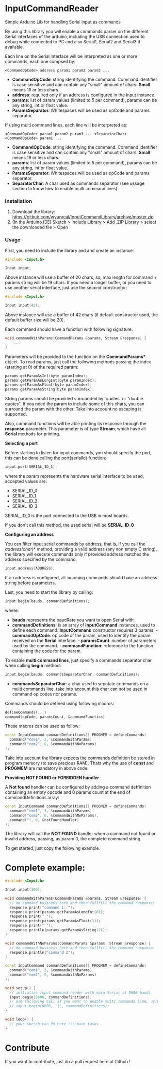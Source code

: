 # InputCommandReader

Simple Arduino Lib for handling Serial input as commands

By using this library you will enable a commands parser on the different Serial interfaces of the arduino, including the USB connection used to debug while connected to PC and also Serial1, Serial2 and Serial3 if available.

Each line on the Serial interface will be interpreted as one or more commands, each one compsed by:

```
<CommandOpCode> address param1 param2 param3 ...
```

- **CommandOpCode**: string identifying the command. Command identifier is case sensitive and can contain any "small" amount of chars. **Small** means 19 or less chars.
- **address**: required only if an address is configured in the Input instance.
- **params**: list of param values (limited to 5 per command), params can be any string, int or float value.
- **ParamsSeparator**: Whitespaces will be used as opCode and params separator.

If using multi command lines, each line will be interpreted as:

```
<CommandOpCode> param1 param2 param3 ... <SeparatorChar><CommandOpCode> param1 ...
```
- **CommandOpCode**: string identifying the command. Command identifier is case sensitive and can contain any "small" amount of chars. **Small** means 19 or less chars.
- **params**: list of param values (limited to 5 per command), params can be any string, int or float value.
- **ParamsSeparator**: Whitespaces will be used as opCode and params separator.
- **SeparatorChar**: A char used as commands separator (see ussage section to know how to enable multi command lines).

### Installation

1. Download the library: https://github.com/wyunreal/InputCommandLibrary/archive/master.zip
2. (In the Arduino IDE) Sketch > Include Library > Add .ZIP Library > select the downloaded file > Open

### Usage

First, you need to include the library and and create an instance:

```c++
#include <Input.h>

Input input;
```

Above instance will use a buffer of 20 chars, so, max length for command + params string will be 19 chars. If you need a longer buffer, or you need to use another serial interface, just use the second constructor:

```c++
#include <Input.h>

Input input(42);
```

Above instance will use a buffer of 42 chars (if default constructor used, the default buffer size will be 20).

Each command should have a function with following signature:

```c++
void commandWithParams(CommandParams &params, Stream &response) {
	...
}
```

Parameters will be provided to the function on the **CommandParams\*** object. To read params, just call the following methods passing the index (starting at 0) of the required param:

```c++
params.getParamAsInt(byte paramIndex);
params.getParamAsLongInt(byte paramIndex);
params.getParamAsFloat(byte paramIndex);
params.getParamAsString(byte paramIndex);
```

String params should be provided surrounded by 'quotes' or "double quotes". If you need the param to include some of this chars, you can surround the param with the other. Take into account no escaping is supported.

Also, command functions will be able printing its response through the **response** parameter. This parameter is of type **Stream**, which have all **Serial** methods for printing.

**Selecting a port**

Before starting to listen for input commands, you should specify the port, this can be done calling the port(serialId) function:

```c++
input.port(SERIAL_ID_1);
```
where the param represents the hardware serial interface to be used, accepted values are:
- SERIAL_ID_0
- SERIAL_ID_1
- SERIAL_ID_2
- SERIAL_ID_3

SERIAL_ID_0 is the port connected to the USB in most boards.

If you don't call this method, the used serial will be **SERIAL_ID_O**

**Configuring an address**

You can filter input serial commands by address, that is, if you call the **address(char*)** method, providing a valid address (any non empty C string), the library will execute commands only if provided address matches the address specified by the command.

```c++
input.address(ADDRESS);
```

If an address is configured, all incoming commands should have an address string before parameters.

Last, you need to start the library by calling:

```c++
input.begin(bauds, commandDefinitions);
```

where:

- **bauds** represents the baudRate you want to open Serial with.
- **commandDefinitions**: is an array of **InputCommand** instances, used to define each command. **InputCommand** constructor requires 3 params: - **commandOpCode**: op code of the param, used to identify the param received on the **Serial** interface. - **paramsCount**: number of parameters used by the command. - **commandFunction**: reference to the function containing the code for the param.

To enable **multi command lines**, just specify a commands separator char when calling **begin** method:

```c++
input.begin(bauds, commandsSeparatorChar, commandDefinitions);
```

- **commandsSeparatorChar**: a char used to sepatate commands on a multi commands line, take into account this char can not be used in command op codes nor params.

Commands should be defined using following macros:

```c++
defineCommands(...)
command(opCode, paramsCount, &commandFunction)
```

These macros can be used as follow:

```c++
const InputCommand commandDefinitions[] PROGMEM = defineCommands(
  command("com1", 3, &commandWithParams),
  command("com2", 0, &commandWithNoParams)
);
```

Take into account the library expects the commands definition be stored in program memory (to save precious RAM). Thats why the use of **const** and **PROGMEM** are mandatory in above code.

**Providing NOT FOUND or FORBIDDEN handler**

A **Not found** handler can be configured by adding a command deffinition containing an empty opcode and 0 params count at the end of commandDefinitions array:

```c++
const InputCommand commandDefinitions[] PROGMEM = defineCommands(
  command("com1", 3, &commandWithParams),
  command("com2", 0, &commandWithNoParams),
  command("", 0, &notFoundHandler)
);
```

The library will call the **NOT FOUND** handler when a command not found or invalid address, passing, as param 0, the complete command string.

To get started, just copy the following example.

# Complete example:

```c++
#include <Input.h>

Input input(100);

void commandWithParams(CommandParams &params, Stream &response) {
  // do command business here and then fullfill the command response:
  response.print("command 1: ");
  response.print(params.getParamAsLongInt(0));
  response.print(" ");
  response.print(params.getParamAsFloat(1));
  response.print(" ");
  response.println(params.getParamAsString(2));
}

void commandWithNoParams(CommandParams &params, Stream &response) {
  // do command business here and then fullfill the command response:
  response.println("command 2");
}

const InputCommand commandDefinitions[] PROGMEM = defineCommands(
  command("com1", 3, &commandWithParams),
  command("com2", 0, &commandWithNoParams)
);

void setup() {
  // initialize input command reader with main Serial at 9600 bauds
  input.begin(9600, commandDefinitions);
  // use following call if you want to enable multi commands line, using '|' char, for example
  // input.begin(9600, '|', commandDefinitions);
}

void loop() {
  // your sketch can do here its main tasks
}
```

# Contribute

If you want to contribute, just do a pull request here at Github !
